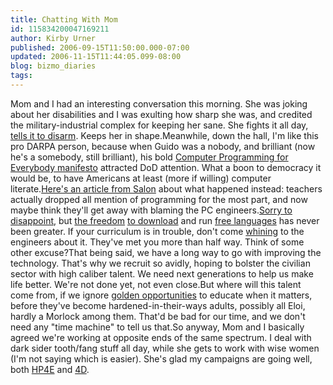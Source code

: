 ```yaml
---
title: Chatting With Mom
id: 115834200047169211
author: Kirby Urner
published: 2006-09-15T11:50:00.000-07:00
updated: 2006-11-15T11:44:05.099-08:00
blog: bizmo_diaries
tags: 
---
```


Mom and I had an interesting conversation this morning. She was joking about her disabilities and I was exulting how sharp she was, and credited the military-industrial complex for keeping her sane. She fights it all day, [tells it to disarm](http://disarm.wilpf.org/). Keeps her in shape.Meanwhile, down the hall, I'm like this pro DARPA person, because when Guido was a nobody, and brilliant (now he's a somebody, still brilliant), his bold [Computer Programming for Everybody manifesto](http://www.python.org/doc/essays/cp4e.html) attracted DoD attention. What a boon to democracy it would be, to have Americans at least (more if willing) computer literate.[Here's an article from Salon](http://www.salon.com/tech/feature/2006/09/14/basic/index_np.html) about what happened instead: teachers actually dropped all mention of programming for the most part, and now maybe think they'll get away with blaming the PC engineers.[Sorry to disappoint](http://mail.python.org/pipermail/edu-sig/2006-September/007179.html), but [the freedom](http://www.plt-scheme.org/) [to download](http://www.jsoftware.com/) and run [free languages](http://www.python.org/) has never been greater. If your curriculum is in trouble, don't come [whining](http://www.answers.com/whining&r=67) to the engineers about it. They've met you more than half way. Think of some other excuse?That being said, we have a long way to go with improving the technology. That's why we recruit so avidly, hoping to bolster the civilian sector with high caliber talent. We need next generations to help us make life better. We're not done yet, not even close.But where will this talent come from, if we ignore [golden opportunities](http://mybizmo.blogspot.com/2006/08/mathcasting-about-phi.html) to educate when it matters, before they've become hardened-in-their-ways adults, possibly all Eloi, hardly a Morlock among them. That'd be bad for our time, and we don't need any "time machine" to tell us that.So anyway, Mom and I basically agreed we're working at opposite ends of the same spectrum. I deal with dark sider tooth/fang stuff all day, while she gets to work with wise women (I'm not saying which is easier). She's glad my campaigns are going well, both [HP4E](http://mybizmo.blogspot.com/2006/08/hp4e.html) and [4D](http://worldgame.blogspot.com/2006/08/4d.html).